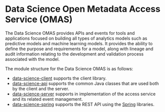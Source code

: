 <!-- SPDX-License-Identifier: CC-BY-4.0 -->
<!-- Copyright Contributors to the ODPi Egeria project. -->

# Data Science Open Metadata Access Service (OMAS)

The Data Science OMAS provides APIs and events for tools and applications
focused on building all types of analytics models such as predictive models
and machine learning models.  It provides the ability to define the purpose
and requirements for a model, along with lineage and audit information relating
to the development and validation process associated with the model.

The module structure for the Data Science OMAS is as follows:

* [data-science-client](data-science-client) supports the client library.
* [data-science-api](data-science-api) supports the common Java classes that are used both by the client and the server.
* [data-science-server](data-science-server) supports in implementation of the access service and its related event management.
* [data-science-spring](data-science-spring) supports the REST API using the [Spring](../../../developer-resources/Spring.md) libraries.
